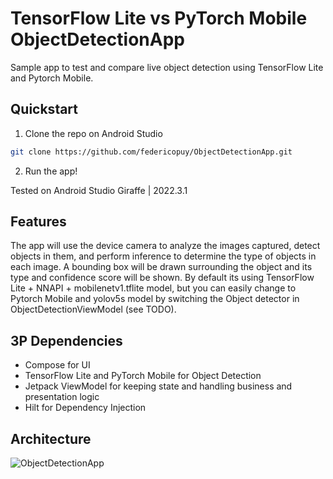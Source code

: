 # TensorFlow Lite vs PyTorch Mobile ObjectDetectionApp

Sample app to test and compare live object detection using TensorFlow Lite and Pytorch Mobile.

## Quickstart
1) Clone the repo on Android Studio
```bash
git clone https://github.com/federicopuy/ObjectDetectionApp.git

```
2) Run the app!

Tested on Android Studio Giraffe | 2022.3.1

## Features
The app will use the device camera to analyze the images captured, detect objects in them, and perform inference to determine the type of objects in each image. A bounding box will be drawn surrounding the object and its type and confidence score will be shown.
By default its using TensorFlow Lite + NNAPI + mobilenetv1.tflite model, but you can easily change to Pytorch Mobile and yolov5s model by switching the Object detector in ObjectDetectionViewModel (see TODO).

## 3P Dependencies 
- Compose for UI
- TensorFlow Lite and PyTorch Mobile for Object Detection
- Jetpack ViewModel for keeping state and handling business and presentation logic
- Hilt for Dependency Injection
  

## Architecture

![ObjectDetectionApp](https://github.com/federicopuy/ObjectDetectionApp/assets/12384264/fc91025b-9ec3-4498-9c43-4bc12f9c5eac)
